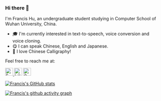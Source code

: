 ### Hi there 👋

I'm Francis Hu, an undergraduate student studying in Computer School of Wuhan University, China.

- 🎓 I'm currently interested in text-to-speech, voice conversion and voice cloning.
- 😋 I can speak Chinese, English and Japanese.
- 🍵 I love Chinese Calligraphy!

Feel free to reach me at:

<p> 
  <a href="mailto:franciskomizu@gmail.com"> <img src="https://img.shields.io/badge/gmail-%23D14836.svg?&style=plastic&logo=gmail&logoColor=white" height="25px" alt="Email">
  <a href="https://space.bilibili.com/636704927?spm_id_from=333.1007.0.0"><img src="https://img.shields.io/badge/-bilibili-blue" height="25px" alt="bilibili"></a>
  <a href="mailto: 2235306122@qq.com"> <img src="https://img.shields.io/badge/-QQ-yellowgreen" height="25px" alt="QQ">
</p> 

[![Francis's GitHub stats](https://github-readme-stats.vercel.app/api?username=Francis-Komizu&show_icons=true&theme=tokyonight)](https://github.com/Francis-Komizu/github-readme-stats)

[![Francis's github activity graph](https://activity-graph.herokuapp.com/graph?username=Francis-Komizu&theme=react-dark)](https://github.com/Francis-Komizu/github-readme-activity-graph)
